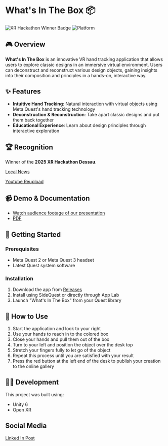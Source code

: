 # What's In The Box 📦

![XR Hackathon Winner Badge](https://img.shields.io/badge/Winner-2025%20XR%20Hackathon%20Dessau-gold)
![Platform](https://img.shields.io/badge/Platform-Meta%20Quest%202%20%26%203-blue)

## 🎮 Overview

**What's In The Box** is an innovative VR hand tracking application that allows users to explore classic designs in an immersive virtual environment. Users can deconstruct and reconstruct various design objects, gaining insights into their composition and principles in a hands-on, interactive way.

## ✨ Features

- **Intuitive Hand Tracking**: Natural interaction with virtual objects using Meta Quest's hand tracking technology
- **Deconstruction & Reconstruction**: Take apart classic designs and put them back together
- **Educational Experience**: Learn about design principles through interactive exploration

## 🏆 Recognition

Winner of the **2025 XR Hackathon Dessau**.

[Local News](https://www.ran1.de/index.php?cmd=22777)

[Youtube Reupload](https://www.youtube.com/watch?v=AgqYwcLG5q4)

## 📹 Demo & Documentation

- [Watch audience footage of our presentation](https://www.youtube.com/watch?v=cN_Rkn398jw)
- [PDF](./Whats%20in%20the%20box.pdf)

## 🚀 Getting Started

### Prerequisites
- Meta Quest 2 or Meta Quest 3 headset
- Latest Quest system software

### Installation
1. Download the app from [Releases](link-to-releases-page)
2. Install using SideQuest or directly through App Lab
3. Launch "What's In The Box" from your Quest library

## 📝 How to Use

1. Start the application and look to your right
2. Use your hands to reach in to the colored box
3. Close your hands and pull them out of the box
4. Turn to your left and position the object over the desk top
5. Stretch your fingers fully to let go of the object
6. Repeat this process until you are satisfied with your result
7. Press the red button at the left end of the desk to publish your creation to the online gallery

## 👨‍💻 Development

This project was built using:
- Unity 6
- Open XR

## Social Media
[Linked In Post](https://www.linkedin.com/posts/siamakroudyani_xrhackathon-virtualreality-designeducation-activity-7309183484068069376-NZYB/)
